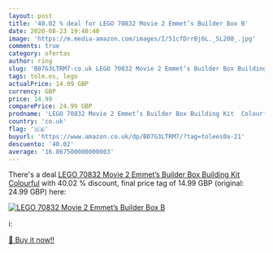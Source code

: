 ```yaml
---
layout: post
title: '40.02 % deal for LEGO 70832 Movie 2 Emmet’s Builder Box B'
date: 2020-08-23 19:48:40
image: 'https://m.media-amazon.com/images/I/51cfDrrBj6L._SL200_.jpg'
comments: true
category: ofertas
author: ring
slug: 'B07G3LTRM7-co.uk LEGO 70832 Movie 2 Emmet’s Builder Box Building Kit...'
tags: tole.es, lego
actualPrice: 14.99 GBP
currency: GBP
price: 14.99
comparePrice: 24.99 GBP
prodname: 'LEGO 70832 Movie 2 Emmet’s Builder Box Building Kit  Colourful'
country: 'co.uk'
flag: '🇬🇧'
buyurl: 'https://www.amazon.co.uk/dp/B07G3LTRM7/?tag=tolees0a-21'
descuento: '40.02'
average: '16.867500000000003'
---
```


There's a deal [LEGO 70832 Movie 2 Emmet’s Builder Box Building Kit  Colourful](https://www.amazon.co.uk/dp/B07G3LTRM7/?tag=tolees0a-21)  with  40.02 % discount, final price tag of  14.99 GBP (original: 24.99 GBP) here:

[![LEGO 70832 Movie 2 Emmet’s Builder Box B](https://m.media-amazon.com/images/I/51cfDrrBj6L._SL200_.jpg)](https://www.amazon.co.uk/dp/B07G3LTRM7/?tag=tolees0a-21)

ℹ️:


[🛒 Buy it now!!](https://www.amazon.co.uk/dp/B07G3LTRM7/?tag=tolees0a-21)
